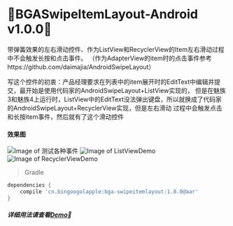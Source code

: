 :running:BGASwipeItemLayout-Android v1.0.0:running:
============
带弹簧效果的左右滑动控件、作为ListView和RecyclerView的Item左右滑动过程中不会触发长按和点击事件。
（作为AdapterView的item时的点击事件参考https://github.com/daimajia/AndroidSwipeLayout）

写这个控件的初衷：产品经理要求在列表中的item展开时的EditText中编辑并提交，最开始是使用代码家的AndroidSwipeLayout+ListView实现的，
但是在魅族3和魅族4上运行时，ListView中的EditText没法弹出键盘，所以就换成了代码家的AndroidSwipeLayout+RecyclerView实现，但是左右滑动
过程中会触发点击和长按item事件，然后就有了这个滑动控件

#### 效果图
![Image of 测试各种事件](https://raw.githubusercontent.com/bingoogolapple/BGASwipeItemLayout-Android/master/screenshots/1-event.gif)
![Image of ListViewDemo](https://raw.githubusercontent.com/bingoogolapple/BGASwipeItemLayout-Android/master/screenshots/2-listview.gif)
![Image of RecyclerViewDemo](https://raw.githubusercontent.com/bingoogolapple/BGASwipeItemLayout-Android/master/screenshots/3-recyclerview.gif)

>Gradle

```groovy
dependencies {
    compile 'cn.bingoogolapple:bga-swipeitemlayout:1.0.0@aar'
}
```

##### 详细用法请查看[Demo](https://github.com/bingoogolapple/BGASwipeItemLayout-Android/tree/master/demo):feet: